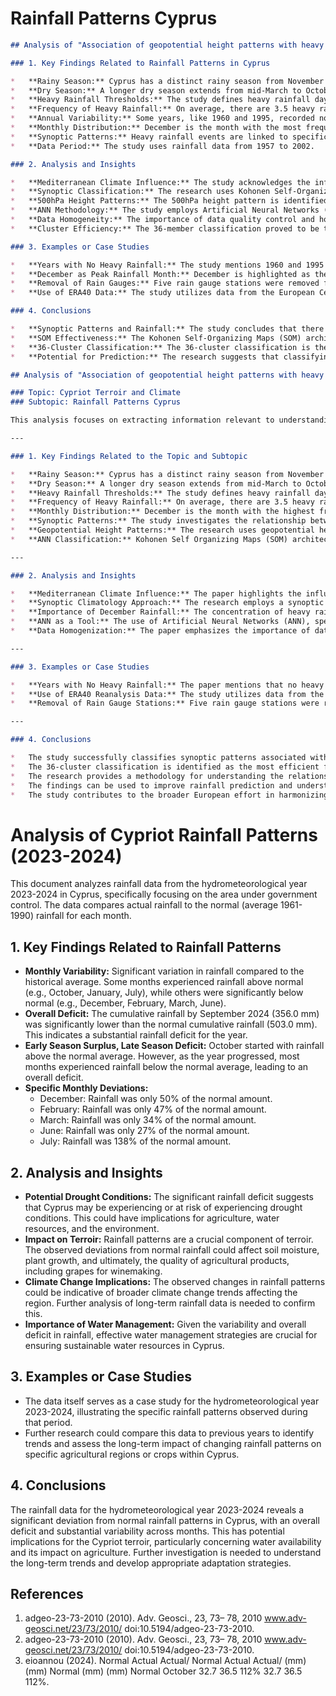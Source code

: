 # Rainfall Patterns Cyprus

```markdown
## Analysis of "Association of geopotential height patterns with heavy rainfall events in Cyprus" for Research on Cypriot Terroir and Climate: Rainfall Patterns in Cyprus

### 1. Key Findings Related to Rainfall Patterns in Cyprus

*   **Rainy Season:** Cyprus has a distinct rainy season from November to mid-March.
*   **Dry Season:** A longer dry season extends from mid-March to October.
*   **Heavy Rainfall Thresholds:** The study defines heavy rainfall days as those exceeding 20mm (R≥20) and 19mm (R≥19) average rainfall over Cyprus.
*   **Frequency of Heavy Rainfall:** On average, there are 3.5 heavy rainfall events annually with R≥20 and 4.1 with R≥19.
*   **Annual Variability:** Some years, like 1960 and 1995, recorded no heavy rainfall events.
*   **Monthly Distribution:** December is the month with the most frequent heavy rainfall occurrences, coinciding with the highest precipitation rates in Cyprus.
*   **Synoptic Patterns:** Heavy rainfall events are linked to specific synoptic atmospheric circulation patterns at the 500hPa level.
*   **Data Period:** The study uses rainfall data from 1957 to 2002.

### 2. Analysis and Insights

*   **Mediterranean Climate Influence:** The study acknowledges the influence of maritime factors on Cyprus' climate, leading to cooler summers and warmer winters, particularly in coastal areas.
*   **Synoptic Classification:** The research uses Kohonen Self-Organizing Maps (SOM) to classify synoptic patterns into clusters, aiming to simplify the statistical analysis of heavy rainfall events.
*   **500hPa Height Patterns:** The 500hPa height pattern is identified as a valuable tool for predicting heavy rainfall events.
*   **ANN Methodology:** The study employs Artificial Neural Networks (ANN), specifically Kohonen Self Organizing Maps (SOM), for classifying synoptic patterns.
*   **Data Homogeneity:** The importance of data quality control and homogenization is emphasized, with a test of homogeneity based on cumulative deviations from the mean being applied.
*   **Cluster Efficiency:** The 36-member classification proved to be the most efficient in establishing the relationship between synoptic upper air patterns and heavy rainfall events.

### 3. Examples or Case Studies

*   **Years with No Heavy Rainfall:** The study mentions 1960 and 1995 as years with no recorded heavy rainfall events.
*   **December as Peak Rainfall Month:** December is highlighted as the month with the highest precipitation rates and the most frequent heavy rainfall occurrences.
*   **Removal of Rain Gauges:** Five rain gauge stations were removed from the study due to inconsistencies and inaccuracies identified through a homogeneity test.
*   **Use of ERA40 Data:** The study utilizes data from the European Centre for Medium-range Forecasts (ECMWF) reanalysis project (ERA40) for synoptic classification.

### 4. Conclusions

*   **Synoptic Patterns and Rainfall:** The study concludes that there is a relationship between synoptic patterns and heavy rainfall events in Cyprus.
*   **SOM Effectiveness:** The Kohonen Self-Organizing Maps (SOM) architecture is a useful tool for classifying synoptic patterns and investigating their relationship with heavy rainfall.
*   **36-Cluster Classification:** The 36-cluster classification is the most effective for establishing the relationship between synoptic patterns and heavy rainfall events.
*   **Potential for Prediction:** The research suggests that classifying synoptic patterns can aid in predicting heavy rainfall events in Cyprus.
```

```markdown
## Analysis of "Association of geopotential height patterns with heavy rainfall events in Cyprus" for Cypriot Terroir and Climate Research

### Topic: Cypriot Terroir and Climate
### Subtopic: Rainfall Patterns Cyprus

This analysis focuses on extracting information relevant to understanding rainfall patterns in Cyprus from the provided academic paper.

---

### 1. Key Findings Related to the Topic and Subtopic

*   **Rainy Season:** Cyprus has a distinct rainy season from November to mid-March.
*   **Dry Season:** A longer dry season extends from mid-March to October.
*   **Heavy Rainfall Thresholds:** The study defines heavy rainfall days as those exceeding 20mm (R≥20) and 19mm (R≥19) average rainfall across Cyprus.
*   **Frequency of Heavy Rainfall:** On average, there are 3.5 heavy rainfall events annually with R≥20 and 4.1 with R≥19.
*   **Monthly Distribution:** December is the month with the highest frequency of heavy rainfall events, coinciding with the highest average monthly precipitation.
*   **Synoptic Patterns:** The study investigates the relationship between synoptic upper air patterns (500hPa height) and heavy rainfall events in Cyprus.
*   **Geopotential Height Patterns:** The research uses geopotential height patterns at 500hPa to classify synoptic weather patterns associated with heavy rainfall.
*   **ANN Classification:** Kohonen Self Organizing Maps (SOM) architecture is used to classify synoptic patterns into clusters. A 36-member classification proved to be the most efficient.

---

### 2. Analysis and Insights

*   **Mediterranean Climate Influence:** The paper highlights the influence of the Mediterranean Sea on Cyprus's climate, leading to cooler summers and warmer winters, particularly in coastal areas. This maritime influence likely affects rainfall distribution and intensity.
*   **Synoptic Climatology Approach:** The research employs a synoptic climatology approach, linking large-scale atmospheric circulation patterns to regional rainfall events. This is crucial for understanding the drivers of rainfall variability in Cyprus.
*   **Importance of December Rainfall:** The concentration of heavy rainfall events in December suggests a strong influence of specific synoptic conditions during this month. Further investigation into these conditions could improve rainfall prediction.
*   **ANN as a Tool:** The use of Artificial Neural Networks (ANN), specifically Kohonen SOM, demonstrates the application of advanced statistical techniques for classifying weather patterns and relating them to rainfall. This approach can help identify complex relationships that might not be apparent through traditional methods.
*   **Data Homogenization:** The paper emphasizes the importance of data quality control and homogenization before analysis. This ensures the reliability of the results and conclusions.

---

### 3. Examples or Case Studies

*   **Years with No Heavy Rainfall:** The paper mentions that no heavy rainfall events were recorded in 1960 and 1995, suggesting anomalous atmospheric conditions during those years.
*   **Use of ERA40 Reanalysis Data:** The study utilizes data from the European Centre for Medium-range Weather Forecasts (ECMWF) reanalysis project (ERA40) for synoptic classification. This highlights the reliance on global datasets for regional climate studies.
*   **Removal of Rain Gauge Stations:** Five rain gauge stations were removed from the analysis due to inconsistencies identified through a homogeneity test.

---

### 4. Conclusions

*   The study successfully classifies synoptic patterns associated with heavy rainfall events in Cyprus using Kohonen SOM.
*   The 36-cluster classification is identified as the most efficient for relating synoptic patterns to heavy rainfall.
*   The research provides a methodology for understanding the relationship between large-scale atmospheric circulation and regional rainfall in Cyprus.
*   The findings can be used to improve rainfall prediction and understand the impacts of climate variability on water resources in Cyprus.
*   The study contributes to the broader European effort in harmonizing weather type classifications.
```

# Analysis of Cypriot Rainfall Patterns (2023-2024)

This document analyzes rainfall data from the hydrometeorological year 2023-2024 in Cyprus, specifically focusing on the area under government control. The data compares actual rainfall to the normal (average 1961-1990) rainfall for each month.

## 1. Key Findings Related to Rainfall Patterns

*   **Monthly Variability:** Significant variation in rainfall compared to the historical average. Some months experienced rainfall above normal (e.g., October, January, July), while others were significantly below normal (e.g., December, February, March, June).
*   **Overall Deficit:** The cumulative rainfall by September 2024 (356.0 mm) was significantly lower than the normal cumulative rainfall (503.0 mm). This indicates a substantial rainfall deficit for the year.
*   **Early Season Surplus, Late Season Deficit:** October started with rainfall above the normal average. However, as the year progressed, most months experienced rainfall below the normal average, leading to an overall deficit.
*   **Specific Monthly Deviations:**
    *   December: Rainfall was only 50% of the normal amount.
    *   February: Rainfall was only 47% of the normal amount.
    *   March: Rainfall was only 34% of the normal amount.
    *   June: Rainfall was only 27% of the normal amount.
    *   July: Rainfall was 138% of the normal amount.

## 2. Analysis and Insights

*   **Potential Drought Conditions:** The significant rainfall deficit suggests that Cyprus may be experiencing or at risk of experiencing drought conditions. This could have implications for agriculture, water resources, and the environment.
*   **Impact on Terroir:** Rainfall patterns are a crucial component of terroir. The observed deviations from normal rainfall could affect soil moisture, plant growth, and ultimately, the quality of agricultural products, including grapes for winemaking.
*   **Climate Change Implications:** The observed changes in rainfall patterns could be indicative of broader climate change trends affecting the region. Further analysis of long-term rainfall data is needed to confirm this.
*   **Importance of Water Management:** Given the variability and overall deficit in rainfall, effective water management strategies are crucial for ensuring sustainable water resources in Cyprus.

## 3. Examples or Case Studies

*   The data itself serves as a case study for the hydrometeorological year 2023-2024, illustrating the specific rainfall patterns observed during that period.
*   Further research could compare this data to previous years to identify trends and assess the long-term impact of changing rainfall patterns on specific agricultural regions or crops within Cyprus.

## 4. Conclusions

The rainfall data for the hydrometeorological year 2023-2024 reveals a significant deviation from normal rainfall patterns in Cyprus, with an overall deficit and substantial variability across months. This has potential implications for the Cypriot terroir, particularly concerning water availability and its impact on agriculture. Further investigation is needed to understand the long-term trends and develop appropriate adaptation strategies.


## References

1. adgeo-23-73-2010 (2010). Adv. Geosci., 23, 73– 78, 2010 www.adv-geosci.net/23/73/2010/ doi:10.5194/adgeo-23-73-2010.
2. adgeo-23-73-2010 (2010). Adv. Geosci., 23, 73– 78, 2010 www.adv-geosci.net/23/73/2010/ doi:10.5194/adgeo-23-73-2010.
3. eioannou (2024). Normal Actual Actual/ Normal Actual Actual/ (mm) (mm) Normal (mm) (mm) Normal October 32.7 36.5 112% 32.7 36.5 112%.
